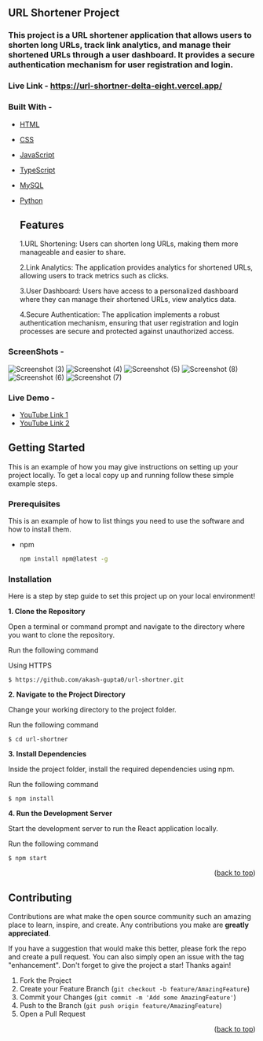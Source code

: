 ## URL Shortener Project
### This project is a URL shortener application that allows users to shorten long URLs, track link analytics, and manage their shortened URLs through a user dashboard. It provides a secure authentication mechanism for user registration and login.
### **Live Link -**  https://url-shortner-delta-eight.vercel.app/

### Built With - 

* [HTML](https://developer.mozilla.org/en-US/docs/Web/HTML)
* [CSS](https://developer.mozilla.org/en-US/docs/Web/CSS)
* [JavaScript](https://developer.mozilla.org/en-US/docs/Web/JavaScript)
* [TypeScript](https://www.typescriptlang.org/)
* [MySQL](https://dev.mysql.com/doc/)
* [Python](https://www.python.org/about/gettingstarted/)

  ## Features
  1.URL Shortening: Users can shorten long URLs, making them more manageable and easier to share.
  
  2.Link Analytics: The application provides analytics for shortened URLs, allowing users to track metrics such as clicks.
  
  3.User Dashboard: Users have access to a personalized dashboard where they can manage their shortened URLs, view analytics data.
  
  4.Secure Authentication: The application implements a robust authentication mechanism, ensuring that user registration and login processes are secure and protected against unauthorized access.


### ScreenShots -


![Screenshot (3)](https://github.com/akash-gupta0/url-shortner/assets/91329259/bdaa26ac-f5fc-44bd-a29f-da211cfefe47)
![Screenshot (4)](https://github.com/akash-gupta0/url-shortner/assets/91329259/82f1ec3f-fe9f-4fda-b829-04e2f81ac52e)
![Screenshot (5)](https://github.com/akash-gupta0/url-shortner/assets/91329259/5b33b386-1e35-4f7c-9b35-8285a98046f5)
![Screenshot (8)](https://github.com/akash-gupta0/url-shortner/assets/91329259/0dd0e328-4c8a-4971-8e7e-7d7d8e15034b)
![Screenshot (6)](https://github.com/akash-gupta0/url-shortner/assets/91329259/ca445861-9064-436a-a9b8-0e036f45e5eb)
![Screenshot (7)](https://github.com/akash-gupta0/url-shortner/assets/91329259/09f46d81-7950-417d-a1b6-b201b11a5665)


### Live Demo -
* [YouTube Link 1](https://www.youtube.com/watch?v=zlXEo1Vd0gw)
* [YouTube Link 2](https://www.youtube.com/watch?v=Of4TCN3YLmM)



<!-- GETTING STARTED -->
## Getting Started

This is an example of how you may give instructions on setting up your project locally.
To get a local copy up and running follow these simple example steps.

### Prerequisites

This is an example of how to list things you need to use the software and how to install them.
* npm
  ```sh
  npm install npm@latest -g
  ```

### Installation


Here is a step by step guide to set this project up on your local environment!

**1. Clone the Repository**

Open a terminal or command prompt and navigate to the directory where you want to clone the repository. 

Run the following command

Using HTTPS

    $ https://github.com/akash-gupta0/url-shortner.git


**2. Navigate to the Project Directory**

Change your working directory to the project folder. 

Run the following command

    $ cd url-shortner

**3. Install Dependencies**

Inside the project folder, install the required dependencies using npm. 

Run the following command

    $ npm install

**4. Run the Development Server**

Start the development server to run the React application locally. 

Run the following command

    $ npm start


<p align="right">(<a href="#top">back to top</a>)</p>


<!-- CONTRIBUTING -->
## Contributing

Contributions are what make the open source community such an amazing place to learn, inspire, and create. Any contributions you make are **greatly appreciated**.

If you have a suggestion that would make this better, please fork the repo and create a pull request. You can also simply open an issue with the tag "enhancement".
Don't forget to give the project a star! Thanks again!

1. Fork the Project
2. Create your Feature Branch (`git checkout -b feature/AmazingFeature`)
3. Commit your Changes (`git commit -m 'Add some AmazingFeature'`)
4. Push to the Branch (`git push origin feature/AmazingFeature`)
5. Open a Pull Request

<p align="right">(<a href="#top">back to top</a>)</p>





